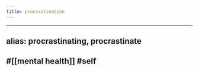 ```yaml
---
title: procrastination
---
```


---
alias: procrastinating, procrastinate
---

## #[[mental health]] #self
##
